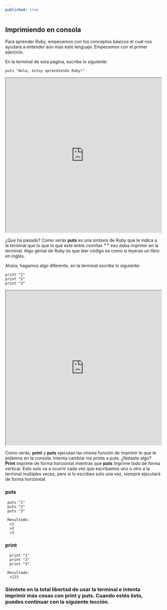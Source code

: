 ```yaml
---
published: true
---
```

## Imprimiendo en consola

Para aprender Ruby, empecemos con los conceptos básicos el cual nos ayudará a entender aún mas este lenguaje. Empecemos con el primer ejercicio.


En la terminal de esta página, escribe lo siguiente:

    puts "Hola, estoy aprendiendo Ruby!"
    
<iframe src="https://paiza.io/projects/e/z4klPIE6_kqiebKpxfz-Ow?theme=twilight" width="100%" height="500" scrolling="no" seamless="seamless"></iframe>

¿Que ha pasado? Como verás **puts** es una sintaxis de Ruby que le indica a la terminal que lo que lo que este entre comillas **“ ”** eso deba imprimir en la terminal. Algo genial de Ruby es que leer código es como si leyeras un libro en inglés. 


Ahora, hagamos algo diferente, en la terminal escribe lo siguiente:

    print "1"
    print "2"
    print "3"

<iframe src="https://paiza.io/projects/e/z4klPIE6_kqiebKpxfz-Ow?theme=twilight" width="100%" height="500" scrolling="no" seamless="seamless"></iframe>

Como verás, **print** y **puts** ejecutan las misma función de imprimir lo que le pidamos en la consola. Intenta cambiar los prints a puts.  ¿Notaste algo? **Print** imprime de forma horizontal mientras que **puts** imprime todo de forma vertical. Esto solo va a ocurrir cada vez que escribamos uno u otro a la terminal multiples veces, pero si lo escribes solo una vez, siempre ejecutará de forma horizontal.

### puts
     puts "1"
     puts "2"
     puts "3"

     Resultado:
      >1
      >2
      >3
    
### print
      print "1"
      print "2"
      print "3"
     
     Resultado:
      >123
      

### Siéntete en la total libertad de usar la terminal e intenta imprimir más cosas con **print** y **puts**. Cuando estés listo, puedes continuar con la siguiente lección.